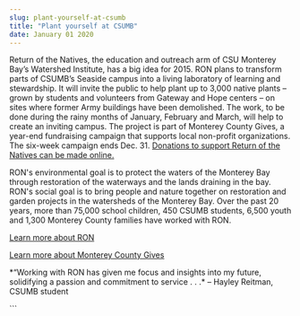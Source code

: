 ```yaml
---
slug: plant-yourself-at-csumb
title: "Plant yourself at CSUMB"
date: January 01 2020
---
```


 
<p>
  Return of the Natives, the education and outreach arm of CSU Monterey Bay’s
  Watershed Institute, has a big idea for 2015. RON plans to transform parts of
  CSUMB’s Seaside campus into a living laboratory of learning and stewardship.
  It will invite the public to help plant up to 3,000 native plants – grown by
  students and volunteers from Gateway and Hope centers – on sites where former
  Army buildings have been demolished. The work, to be done during the rainy
  months of January, February and March, will help to create an inviting campus.
  The project is part of Monterey County Gives, a year&#45;end fundraising
  campaign that supports local non&#45;profit organizations. The six&#45;week
  campaign ends Dec. 31.
  <a
    href="https://www.montereycountygives.com/environment&#45;sustainability/return&#45;of&#45;the&#45;natives&#45;restoration&#45;education&#45;project/"
    >Donations to support Return of the Natives can be made online.</a
  >
</p>
<p>
  RON's environmental goal is to protect the waters of the Monterey Bay through
  restoration of the waterways and the lands draining in the bay. RON's social
  goal is to bring people and nature together on restoration and garden projects
  in the watersheds of the Monterey Bay. Over the past 20 years, more than
  75,000 school children, 450 CSUMB students, 6,500 youth and 1,300 Monterey
  County families have worked with RON.
</p>
<p><a href="https://ron.csumb.edu">Learn more about RON</a></p>
<p>
  <a href="https://www.montereycountygives.com/"
    >Learn more about Monterey County Gives</a
  >
</p>
<p>
  &#42;“Working with RON has given me focus and insights into my future,
  solidifying a passion and commitment to service . . .&#42; – Hayley Reitman,
  CSUMB student
</p>
```
